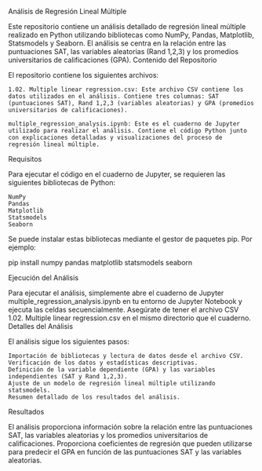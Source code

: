 Análisis de Regresión Lineal Múltiple

Este repositorio contiene un análisis detallado de regresión lineal múltiple realizado en Python utilizando bibliotecas como NumPy, Pandas, Matplotlib, Statsmodels y Seaborn. El análisis se centra en la relación entre las puntuaciones SAT, las variables aleatorias (Rand 1,2,3) y los promedios universitarios de calificaciones (GPA).
Contenido del Repositorio

El repositorio contiene los siguientes archivos:

    1.02. Multiple linear regression.csv: Este archivo CSV contiene los datos utilizados en el análisis. Contiene tres columnas: SAT (puntuaciones SAT), Rand 1,2,3 (variables aleatorias) y GPA (promedios universitarios de calificaciones).

    multiple_regression_analysis.ipynb: Este es el cuaderno de Jupyter utilizado para realizar el análisis. Contiene el código Python junto con explicaciones detalladas y visualizaciones del proceso de regresión lineal múltiple.

Requisitos

Para ejecutar el código en el cuaderno de Jupyter, se requieren las siguientes bibliotecas de Python:

    NumPy
    Pandas
    Matplotlib
    Statsmodels
    Seaborn

Se puede instalar estas bibliotecas mediante el gestor de paquetes pip. Por ejemplo:

pip install numpy pandas matplotlib statsmodels seaborn

Ejecución del Análisis

Para ejecutar el análisis, simplemente abre el cuaderno de Jupyter multiple_regression_analysis.ipynb en tu entorno de Jupyter Notebook y ejecuta las celdas secuencialmente. Asegúrate de tener el archivo CSV 1.02. Multiple linear regression.csv en el mismo directorio que el cuaderno.
Detalles del Análisis

El análisis sigue los siguientes pasos:

    Importación de bibliotecas y lectura de datos desde el archivo CSV.
    Verificación de los datos y estadísticas descriptivas.
    Definición de la variable dependiente (GPA) y las variables independientes (SAT y Rand 1,2,3).
    Ajuste de un modelo de regresión lineal múltiple utilizando statsmodels.
    Resumen detallado de los resultados del análisis.

Resultados

El análisis proporciona información sobre la relación entre las puntuaciones SAT, las variables aleatorias y los promedios universitarios de calificaciones. Proporciona coeficientes de regresión que pueden utilizarse para predecir el GPA en función de las puntuaciones SAT y las variables aleatorias.
